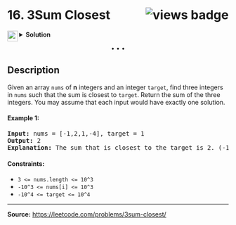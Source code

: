 <h1>
16. 3Sum Closest
<img src="https://tinyurl.com/3wbxdtzv" align="right" alt="views badge">
</h1>

<details>
<summary>
    <img src="https://git.io/JDE5D" height="24" align="left" alt="swift">
    <b>Solution</b>
</summary>

<br/>

```swift
class Solution {
    func threeSumClosest(_ nums: [Int], _ target: Int) -> Int {
        
        let sorted = nums.sorted()
        let length = sorted.count
        
        
        var diff: Int = .max
        var result = 0
        
        for i in 0..<length - 2 {
            var n = i + 1, q = length - 1
            while n < q {
                let sum = sorted[i] + sorted[n] + sorted[q]
                
                sum > target ? (q -= 1) : (n += 1)
                
                let value =  abs(sum - target)
                
                if value < diff {
                    diff = value
                    result = sum
                }
            }
        }
        return result
    }
}
```

<p>
<a href="https://gist.github.com/asahiocean/9ab8db4edb63f74a77f177fbddee4cde">
<img src="https://git.io/JDNlC" alt="GitHub Gist" height="18" align="center">
</a>
<a href="https://leetcode.com/problems/3sum-closest/discuss/1147500/">
<img src="https://git.io/JDSVA" alt="LeetCode Discuss" height="28" align="right">
</a>
</p>
    
</details>

<p align="center">• • •</p>

## Description

Given an array ```nums``` of **n** integers and an integer ```target```, find three integers in ```nums``` such that the sum is closest to ```target```. Return the sum of the three integers. You may assume that each input would have exactly one solution.

#### Example 1:

<pre>
<b>Input:</b> nums = [-1,2,1,-4], target = 1
<b>Output:</b> 2
<b>Explanation:</b> The sum that is closest to the target is 2. (-1 + 2 + 1 = 2).
</pre>

#### Constraints:
* ```3 <= nums.length <= 10^3```
* ```-10^3 <= nums[i] <= 10^3```
* ```-10^4 <= target <= 10^4```

---

**Source:** https://leetcode.com/problems/3sum-closest/
